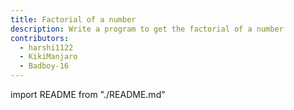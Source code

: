 ```yaml
---
title: Factorial of a number
description: Write a program to get the factorial of a number
contributors:
  - harshi1122
  - KikiManjaro
  - Badboy-16
---
```


import README from "./README.md"

<README />
